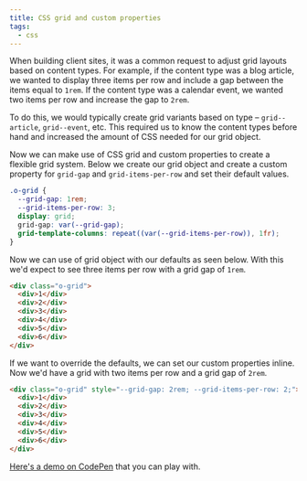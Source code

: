 ```yaml
---
title: CSS grid and custom properties
tags:
  - css
---
```

When building client sites, it was a common request to adjust grid layouts based on content types. For example, if the content type was a blog article, we wanted to display three items per row and include a gap between the items equal to `1rem`. If the content type was a calendar event, we wanted two items per row and increase the gap to `2rem`.

To do this, we would typically create grid variants based on type – `grid--article`, `grid--event`, etc. This required us to know the content types before hand and increased the amount of CSS needed for our grid object.

Now we can make use of CSS grid and custom properties to create a flexible grid system. Below we create our grid object and create a custom property for `grid-gap` and `grid-items-per-row` and set their default values.

```css
.o-grid {
  --grid-gap: 1rem;
  --grid-items-per-row: 3;
  display: grid;
  grid-gap: var(--grid-gap);
  grid-template-columns: repeat((var(--grid-items-per-row)), 1fr);
}
```

Now we can use of grid object with our defaults as seen below. With this we'd expect to see three items per row with a grid gap of `1rem`.

```html
<div class="o-grid">
  <div>1</div>
  <div>2</div>
  <div>3</div>
  <div>4</div>
  <div>5</div>
  <div>6</div>
</div>
```

If we want to override the defaults, we can set our custom properties inline. Now we'd have a grid with two items per row and a grid gap of `2rem`.

```html
<div class="o-grid" style="--grid-gap: 2rem; --grid-items-per-row: 2;">
  <div>1</div>
  <div>2</div>
  <div>3</div>
  <div>4</div>
  <div>5</div>
  <div>6</div>
</div>
```

[Here's a demo on CodePen](https://codepen.io/alexcarpenter/pen/Vwwgywd) that you can play with.
